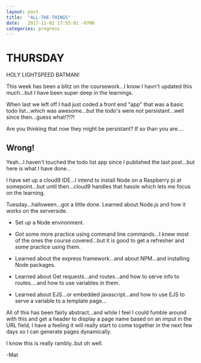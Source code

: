 ```yaml
---
layout: post
title:  "ALL-THE-THINGS"
date:   2017-11-02 17:55:01 -0700
categories: progress
---
```

# THURSDAY

HOLY LIGHTSPEED BATMAN!

This week has been a blitz on the coursework...I know I havn't updated this much...but I have been super deep in the learnings.

When last we left off I had just coded a front end "app" that was a basic todo list...which was awesome...but the todo's were not persistant...well since then...guess what!?!?!

Are you thinking that now they might be persistant? If so than you are....

## Wrong!

Yeah...I haven't touched the todo list app since I published the last post...but here is what I have done...

I have set up a cloud9 IDE...I intend to install Node on a Raspberry pi at somepoint...but until then...cloud9 handles that hassle which lets me focus on the learning.

Tuesday...halloween...got a little done. Learned about Node.js and how it works on the serverside.

* Set up a Node environment.

* Got some more practice using command line commands...I knew most of the ones the course covered...but it is good to get a refresher and some practice using them.

* Learned about the express framework...and about NPM...and installing Node packages.

* Learned about Get requests...and routes...and how to serve info to routes....and how to use variables in them.

* Learned about EJS...or embedded javascript...and how to use EJS to serve a variable to a template page...

All of this has been fairly abstract...and while I feel I could fumble around with this and get a header to display a page name based on an imput in the URL field, I have a feeling it will really start to come together in the next few days so I can generate pages dynamically.

I know this is really rambly..but oh well.

-Mat